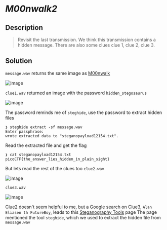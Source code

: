 # **_M00nwalk2_**
## Description
> Revisit the last transmission. We think this transmission contains a hidden message. There are also some clues clue 1, clue 2, clue 3.

## Solution
`message.wav` returns the same image as [M00nwalk](https://github.com/Cyb3risFun/CTF-Writeups/blob/main/picoCTF/Forensics/M00nwalk.md)

![image](https://user-images.githubusercontent.com/70738420/182259804-4c684bca-4f00-4079-934d-11b921177571.png)

`clue1.wav` returned an image with the password `hidden_stegosaurus`

![image](https://user-images.githubusercontent.com/70738420/182260280-6c107cd0-03b2-4891-9c30-83752a0e0bd9.png)


The password reminds me of `steghide`, use the password to extract hidden files
```console
❯ steghide extract -sf message.wav
Enter passphrase:
wrote extracted data to "steganopayload12154.txt".
```
Read the extracted file and get the flag
```console
❯ cat steganopayload12154.txt
picoCTF{the_answer_lies_hidden_in_plain_sight}
```

But lets read the rest of the clues too
`clue2.wav`

![image](https://user-images.githubusercontent.com/70738420/182260809-f4e0c755-6333-43db-8104-552005eba0cf.png)

`clue3.wav`

![image](https://user-images.githubusercontent.com/70738420/182261003-59039be6-0329-4a9f-aeec-1192eed57304.png)

Clue2 doesn't seem helpful to me, but a Google search on Clue3, `Alan Eliasen th FutureBoy`, leads to this [Steganography Tools](https://futureboy.us/stegano/) page
The page mentioned the tool `steghide`, which we used to extract the hidden file from `message.wav`